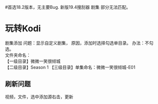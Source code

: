 #首选18.2版本，无主要Bug.  新版19.4搜刮器 剧集 部分无法匹配。
# 玩转Kodi

剧集添加
问题：显示自定义剧集， 原因，添加时选择勾选单目录。  办法：不勾选。   
文件夹命名：  
            【一级目录】微微一笑很倾城   
            【二级目录】Season 1
            【三级目录】单集命名：微微一笑很倾城-E01   
            
## 刷新问题
视频，文件，选中添加源右击，更新
